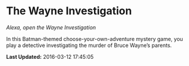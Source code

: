 # The Wayne Investigation
*Alexa, open the Wayne Investigation*

In this Batman-themed choose-your-own-adventure mystery game, you play a detective investigating the murder of Bruce Wayne’s parents.

**Last Updated:** 2016-03-12 17:45:05